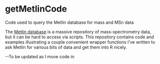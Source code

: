 # getMetlinCode
Code used to query the Metlin database for mass and MSn data

The [Metlin database](https://metlin.scripps.edu/landing_page.php?pgcontent=mainPage) is a massive repository of mass-spectrometry data, but it can be hard to access via scripts. This repository contains code and examples illustrating a couple convenient wrapper functions I've written to ask Metlin for various bits of data and get them into R nicely.

--To be updated as I move code in
